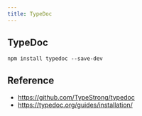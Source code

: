 ```yaml
---
title: TypeDoc
---
```


## TypeDoc

```
npm install typedoc --save-dev
```

## Reference
- https://github.com/TypeStrong/typedoc
- https://typedoc.org/guides/installation/
